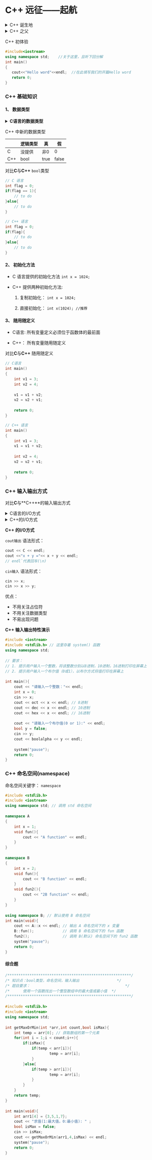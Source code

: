 # C++ 远征——起航


<details>
  <summary>C++ 诞生地</summary>
  <img src="imgs/C++birthplace.png" alt="C++ 诞生地" />
</details>
<details>
  <summary>C++ 之父</summary>
  <img src="imgs/C++father.png" alt="C++ 之父" />
</details>


C++ 初体验

```c++
#include<iostream>
using namespace std;    //关于这里，且听下回分解
int main()
{
   cout<<"Hello word"<<endl;  //在此填写我们的开篇Hello word
   return 0;
}
```

### C++ 基础知识

#### 1、 数据类型

<details>
  <summary><strong>C语言的数据类型</strong></summary>
  <img src="imgs/C++dataType.png" alt="C语言的数据类型" />
</details>

C++ 中新的数据类型

| 	| 逻辑类型 	| 真 	| 假 	|
|---|-----------|-------|-------|
| C 	| 没提供 | 非0 	| 0 	|
| C++	| bool 	| true 	| false	|

对比**C**与**C++** `bool`类型
```C
// C 语言
int flag = 0;
if(flag == 1){
	// to do
}else{
	// to do
}
```
```C++
// C++ 语言
int flag = 0;
if(flag){
	// to do
}else{
	// to do
}
```
#### 2、 初始化方法

- C 语言提供的初始化方法 `int x = 1024;`

- C++ 提供两种初始化方法:

	1. 复制初始化： `int x = 1024;`

	2. 直接初始化： `int x(1024); //推荐`

#### 3、 随用随定义

- C语言: 所有变量定义必须位于函数体的最前面

- C++： 所有变量随用随定义

对比**C**与**C++** 随用随定义

```C
// C语言
int main()
{
	int v1 = 3;
	int v2 = 4;

	v1 = v1 + v2;
	v2 = v2 + v1;

	return 0;
}
```
```C++
// C++ 语言
int main()
{
	int v1 = 3;
	v1 = v1 + v2;

	int v2 = 4;
	v2 = v2 + v1;

	return 0;
}
```

### C++ 输入输出方式

对比**C**与**C++**的输入输出方式

<details>
	<summary>C语言的I/O方式</summary>
	<img src="imgs/C-I-O.png" alt="C语言的输入输出方式" />
</details>
<details>
	<summary>C++的I/O方式</summary>
	<img src="imgs/C++I-O.png" alt="C++的输入输出方式" />
</details>

**C++ 的I/O方式**

`cout输出` 语法形式：
```C++
cout << C << endl;
cout <<"x + y ="<< x + y << endl;
// endl`代表回车(\n)
```

`cin输入` 语法形式：
```C++
cin >> x;
cin >> x >> y;
```

优点：

- 不用关注占位符
- 不用关注数据类型
- 不易出现问题

**C++ 输入输出特性演示**

```C++
#include <iostream>
#include <stdlib.h> // 这里存着 system() 函数
using namespace std;

// 要求：
// 1. 提示用户输入一个整数，将该整数分别以8进制，10进制，16进制打印在屏幕上
// 2. 提示用户输入一个布尔值（0或1），以布尔方式将值打印在屏幕上

int main(){
	cout << "请输入一个整数："<< endl;
	int x = 0;
	cin >> x;
	cout << oct << x << endl; // 8进制
	cout << dec << x << endl; // 10进制
	cout << hex << x << endl; // 16进制

	cout << "请输入一个布尔值(0 or 1):" << endl;
	bool y = false;
	cin >> y;
	cout << boolalpha << y << endl;

	system("pause");
	return 0;
}
```

### C++ 命名空间(namespace)

命名空间关键字： `namespace`

```C++
#include <stdlib.h>
#include <iostream>
using namespace std; // 调用 std 命名空间

namespace A
{
	int x = 1;
	void fun(){
		cout << "A function" << endl;
	}
}

namespace B
{
	int x = 2;
	void fun(){
		cout << "B function" << endl;
	}
	void fun2(){
		cout << "2B function" << endl;
	}
}

using namespace B; // 默认使用 B 命名空间
int main(void){
	cout << A::x << endl; // 输出 A 命名空间下的 x 变量
	B::fun();			  // 调用 B 命名空间下的 fun 函数
	fun2();			  	  // 调用 B(默认) 命名空间下的 fun2 函数
	system("pause");
	return 0;
}
```

#### 综合题

```C++
/********************************************************/
/* 知识点：bool类型，命名空间，输入输出                 */
/* 题目要求：                                           */
/*      使用一个函数找出一个整型数组中的最大值或最小值  */
/********************************************************/

#include <stdlib.h>
#include <iostream>
using namespace std;

int getMaxOrMin(int *arr,int count,bool isMax){
	int temp = arr[0]; // 获取数组的第一个元素
	for(int i = 1;i < count;i++){
	    if(isMax){
	    	if(temp < arr[i]){
	    	        temp = arr[i];
	    	}
	    }else{
	        if(temp > arr[i]){
	                temp = arr[i];
	        }
	    }
	}
	return temp;
}

int main(void){
	int arr1[4] = {3,5,1,7};
	cout << "求值(1:最大值，0:最小值): " ;
	bool isMax = false;
	cin >> isMax;
	cout << getMaxOrMin(arr1,4,isMax) << endl;
	system("pause");
	return 0;
}
```